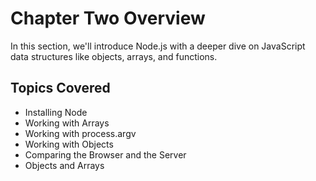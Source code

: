 # Chapter Two Overview

In this section, we'll introduce Node.js with a deeper dive on JavaScript data structures like objects, arrays, and functions.

## Topics Covered

- Installing Node
- Working with Arrays
- Working with process.argv
- Working with Objects
- Comparing the Browser and the Server
- Objects and Arrays
